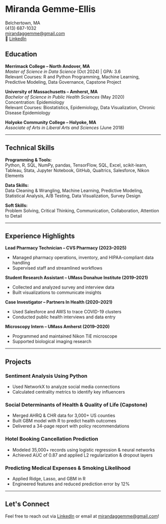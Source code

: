 # Miranda Gemme-Ellis  
Belchertown, MA  
(413) 687-1032  
mirandaggemme@gmail.com  
🔗 [LinkedIn](https://www.linkedin.com/in/miranda-gemme)

## Education

**Merrimack College – North Andover, MA**  
*Master of Science in Data Science* (Oct 2024) | GPA: 3.6  
Relevant Courses: R and Python Programming, Machine Learning, Predictive Modeling, Data Governance, Capstone Project

**University of Massachusetts – Amherst, MA**  
*Bachelor of Science in Public Health Sciences* (May 2020)  
Concentration: Epidemiology  
Relevant Courses: Biostatistics, Epidemiology, Data Visualization, Chronic Disease Epidemiology

**Holyoke Community College – Holyoke, MA**  
*Associate of Arts in Liberal Arts and Sciences* (June 2018)

---

## Technical Skills

**Programming & Tools:**  
Python, R, SQL, NumPy, pandas, TensorFlow, SQL, Excel, scikit-learn, Tableau, Stata, Jupyter Notebook, GitHub, Qualtrics, Salesforce, Nikon Elements

**Data Skills:**  
Data Cleaning & Wrangling, Machine Learning, Predictive Modeling, Statistical Analysis, A/B Testing, Data Visualization, Survey Design

**Soft Skills:**  
Problem Solving, Critical Thinking, Communication, Collaboration, Attention to Detail

---

## Experience Highlights

**Lead Pharmacy Technician – CVS Pharmacy (2023–2025)**  
- Managed pharmacy operations, inventory, and HIPAA-compliant data handling  
- Supervised staff and streamlined workflows

**Student Research Assistant – UMass Donahue Institute (2019–2021)**  
- Collected and analyzed survey and interview data  
- Built visualizations to communicate insights  

**Case Investigator – Partners In Health (2020–2021)**  
- Used Salesforce and AWS to trace COVID-19 clusters  
- Conducted public health interviews and data entry

**Microscopy Intern – UMass Amherst (2019–2020)**  
- Programmed and maintained Nikon TiE microscope  
- Supported biological imaging research

---

## Projects

### Sentiment Analysis Using Python  
- Used NetworkX to analyze social media connections  
- Calculated centrality metrics to identify key influencers

### Social Determinants of Health & Quality of Life (Capstone)  
- Merged AHRQ & CHR data for 3,000+ US counties  
- Built GBM model with R to predict health outcomes  
- Delivered a 34-page report with policy recommendations

### Hotel Booking Cancellation Prediction  
- Modeled 35,000+ records using logistic regression & neural networks  
- Achieved AUC of 0.87 and applied L2 regularization & dropout layers

### Predicting Medical Expenses & Smoking Likelihood  
- Applied Ridge, Lasso, and GBM in R  
- Engineered features and reduced prediction error by 12%

---

## Let's Connect  
Feel free to reach out via [LinkedIn](https://www.linkedin.com/in/miranda-gemme) or email at mirandaggemme@gmail.com!
